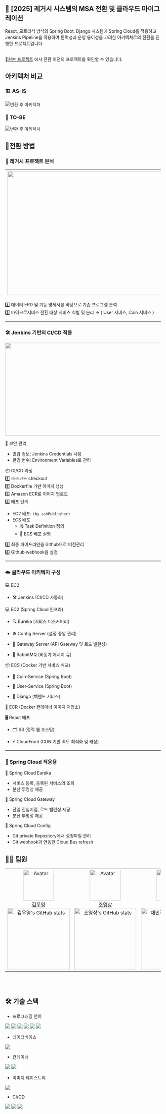 ## 🚀 [2025] 레거시 시스템의 MSA 전환 및 클라우드 마이그레이션
React, 모로리식 방식의 Spring Boot, Django 시스템에 Spring Cloud를 적용하고 Jenkins Pipeline을 적용하여 탄력성과 운영 용이성을 고려한 아키텍처로의 전환을 진행한 프로젝트입니다.
<br />
<br />

🔗[원본 프로젝트](https://github.com/lgcns-mini-project1-group5/cryptory)
에서 전환 이전의 프로젝트를 확인할 수 있습니다.

## 아키텍처 비교
### 🏗️ AS-IS
![변환 후 아키텍처](https://github.com/user-attachments/assets/64e65576-9540-444a-a1ee-01bec1f10cd7)

### 🏢 TO-BE
![변환 후 아키텍처](https://github.com/user-attachments/assets/3d21f106-e925-4a62-b9fe-6a389fd37dd8)

## 🔄️전환 방법
### 📌 레거시 프로젝트 분석


<img src="https://github.com/user-attachments/assets/ed6d6940-1069-498f-9e02-aa15acc223e3"  width="600" height="400"/> | <img src="https://github.com/user-attachments/assets/014b33ba-d254-4edf-986e-c0fea8c47041"  width="600" height="400"/>
---|---|

1️⃣ 데이터 ERD 및 기능 명세서를 바탕으로 기존 프로그램 분석 <br>
2️⃣ 마이크로서비스 전환 대상 서비스 식별 및 분리 &rarr; ( User 서비스, Coin 서비스 ) <br>


---
### 🛠️ Jenkins 기반의 CI/CD 적용

<img src="https://github.com/user-attachments/assets/0e1bd1bb-0ff5-477c-b76d-a031947f97e0"  width="800" height="300"/>

🔐 보안 관리
* 민감 정보: Jenkins Credentials 사용
* 환경 변수: Environment Variables로 관리

📦 CI/CD 과정 <br>
1️⃣ 소스코드 checkout <br>
2️⃣ Dockerfile 기반 이미지 생성 <br>
3️⃣ Amazon ECR로 이미지 업로드 <br>
4️⃣ 배포 단계 <br>
* EC2 배포: `(by sshPublisher)`
* ECS 배포
  *  🗒️ Task Definition 정의
  *  🚀 ECS 배포 실행<br>

5️⃣ 최종 파이프라인을 Github으로 버전관리 <br>
6️⃣ Github webhook을 설정 <br>

---

### ☁️ 클라우드 아키텍처 구성
💻 EC2

* 🛠️ Jenkins (CI/CD 자동화)

💻 EC2 (Spring Cloud 인프라)

* 🔍 Eureka (서비스 디스커버리)

* ⚙️ Config Server (설정 중앙 관리)

* 🚪 Gateway Server (API Gateway 및 로드 밸런싱)

* 📩 RabbitMQ (비동기 메시지 큐)

📦 ECS (Docker 기반 서비스 배포)

* 🏦 Coin-Service (Spring Boot)

* 👤 User-Service (Spring Boot)

* 🐍 Django (백엔드 서비스)

📂 ECR (Docker 컨테이너 이미지 저장소)

🖥️ React 배포

* 🗂️ S3 (정적 웹 호스팅)

* ⚡ CloudFront (CDN 기반 속도 최적화 및 캐싱)

---

### 🌿 Spring Cloud 적용용 
🚀 Spring Cloud Eureka <br>
* 서비스 등록, 등록된 서비스의 조회
* 분산 투명성 제공

🚪 Spring Cloud Gateway <br>
* 단일 진입지점, 로드 밸런싱 제공
* 분산 투명성 제공

📜 Spring Cloud Config <br>
* Git private Repository에서 설정파일 관리
* Git webhook과 연동한 Cloud Bus refresh

## 👩‍💻 팀원
<table>
  <tr>
    <!-- 첫 번째 팀원 -->
    <td align="center" width="25%">
        <img src="https://avatars.githubusercontent.com/gwangbu-desu" alt="Avatar" width="100px"/><br/>
        <a href="https://github.com/gwangbu-desu">김우영</a><br/>
        <img src="https://github-readme-stats.vercel.app/api?username=gwangbu-desu&show_icons=true&theme=transparent" alt="김우영's GitHub stats" width="200px"/>
    </td>
    <!-- 두 번째 팀원 -->
    <td align="center" width="25%">
        <img src="https://avatars.githubusercontent.com/0ssang" alt="Avatar" width="100px"/><br/>
        <a href="https://github.com/0ssang">조영상</a><br/>
        <img src="https://github-readme-stats.vercel.app/api?username=0ssang&show_icons=true&theme=transparent" alt="조영상's GitHub stats" width="200px"/>
    </td>
    <!-- 세 번째 팀원 -->
    <td align="center" width="25%">
        <img src="https://avatars.githubusercontent.com/judymoody59" alt="Avatar" width="100px"/><br/>
        <a href="https://github.com/judymoody59">채민주</a><br/>
        <img src="https://github-readme-stats.vercel.app/api?username=judymoody59&show_icons=true&theme=transparent" alt="채민주's GitHub stats" width="200px"/>
    </td>
    <!-- 네 번째 팀원 -->
    <td align="center" width="25%">
        <img src="https://avatars.githubusercontent.com/HoGyeongC" alt="Avatar" width="100px"/><br/>
        <a href="https://github.com/HoGyeongC">최호경</a><br/>
        <img src="https://github-readme-stats.vercel.app/api?username=HoGyeongC&show_icons=true&theme=transparent" alt="최호경's GitHub stats" width="200px"/>
    </td>
  </tr>
</table>

<br />
<br />

## 🛠️ 기술 스택

- 프로그래밍 언어

<img src="https://img.shields.io/badge/java-007396?style=for-the-badge&logo=OpenJDK&logoColor=white"> <img src="https://img.shields.io/badge/springboot-6DB33F?style=for-the-badge&logo=springboot&logoColor=white"> <img src="https://img.shields.io/badge/django-092E20?style=for-the-badge&logo=django&logoColor=white"> <img src="https://img.shields.io/badge/python-3776AB?style=for-the-badge&logo=python&logoColor=white"> <img src="https://img.shields.io/badge/JavaScript-F7DF1E?style=for-the-badge&logo=JavaScript&logoColor=white"> <img src="https://img.shields.io/badge/React-61DAFB?style=for-the-badge&logo=React&logoColor=white">

- 데이터베이스

<img src="https://img.shields.io/badge/MySQL-4479A1?style=for-the-badge&logo=MySQL&logoColor=white">

- 컨테이너

<img src="https://img.shields.io/badge/amazonecs-FF9900?style=for-the-badge&logo=amazonecs&logoColor=white"> <img src="https://img.shields.io/badge/docker-2496ED?style=for-the-badge&logo=docker&logoColor=white">

- 이미지 레지스트리

<img src="https://img.shields.io/badge/amazonecr-FF9900?style=for-the-badge&logo=amazonaws&logoColor=white">

- CI/CD

<img src="https://img.shields.io/badge/jenkins-D24939?style=for-the-badge&logo=jenkins&logoColor=white"> <img src="https://img.shields.io/badge/amazons3-569A31?style=for-the-badge&logo=amazons3&logoColor=white"> <img src="https://img.shields.io/badge/CloudFront-232F3E?style=for-the-badge&logo=amazonaws&logoColor=white">

<br />
<br />

